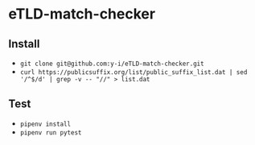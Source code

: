 # eTLD-match-checker

## Install

- `git clone git@github.com:y-i/eTLD-match-checker.git`
- `curl https://publicsuffix.org/list/public_suffix_list.dat | sed '/^$/d' | grep -v -- "//" > list.dat`

## Test
- `pipenv install`
- `pipenv run pytest`
